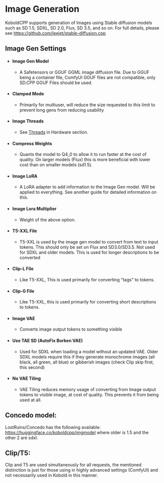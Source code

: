 # Image Generation
KoboldCPP supports generation of Images using Stable diffusion models such as SD 1.5, SDXL, SD 2.0, Flux, SD 3.5, and so on. 
For full details, please see https://github.com/leejet/stable-diffusion.cpp

## Image Gen Settings
- #### Image Gen Model
    - A Safetensors or GGUF GGML image diffusion file. Due to GGUF being a container file, ComfyUI GGUF files are not compatible, only SD.CPP GGUF Files should be used.
- #### Clamped Mode
    - Primarily for multiuser, will reduce the size requested to this limit to prevent long gens from reducing usability
- #### Image Threads
    - See [Threads](KoboldCpp_Hardware.md) in Hardware section.
- #### Compress Weights
    - Quants the model to Q4_0 to allow it to run faster at the cost of quality. On larger models (Flux) this is more beneficial with lower cost than on smaller models (sd1.5).
- #### Image LoRA
    - A LoRA adapter to add information to the Image Gen model. Will be applied to everything. See another guide for detailed information on this.
- #### Image Lora Multiplier
    - Weight of the above option.
- #### T5-XXL File
    - T5-XXL is used by the image gen model to convert from text to input tokens. This should only be set on Flux and SD3.0/SD3.5. Not used for SDXL and older models. This is used for longer descriptions to be converted
- #### Clip-L File
    - Like T5-XXL, This is used primarily for converting "tags" to tokens. 
- #### Clip-G File
    - Like T5-XXL, this is used primarily for converting short descriptions to tokens.
- #### Image VAE
    - Converts image output tokens to something visible
- #### Use TAE SD (AutoFix Borken VAE)
    - Used for SDXL when loading a model without an updated VAE. Older SDXL models require this if they generate monochrome images (all black, all green, all blue) or gibberish images (check Clip skip first, this second)
- #### No VAE Tiling
    - VAE Tiling reduces memory usage of converting from Image output tokens to visible image, at cost of quality. This prevents it from being used at all.

## Concedo model:
LostRuins/Concedo has the following available: https://huggingface.co/koboldcpp/imgmodel where older is 1.5 and the other 2 are sdxl.

## Clip/T5:
Clip and T5 are used simultaneously for all requests, the mentioned distinction is just for those using in highly advanced settings (ComfyUI) and not necessarily used in Kobold in this manner.
